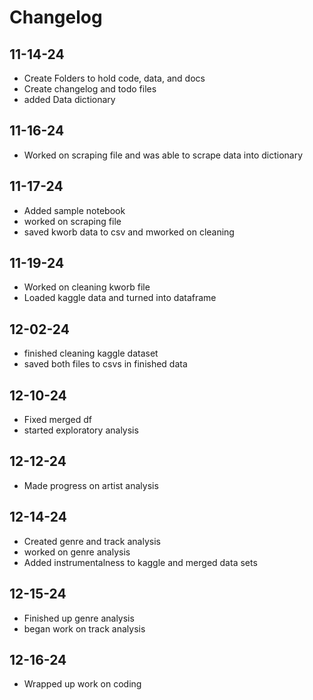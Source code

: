# Changelog

## 11-14-24
- Create Folders to hold code, data, and docs
- Create changelog and todo files
- added Data dictionary

## 11-16-24
- Worked on scraping file and was able to scrape data into dictionary

## 11-17-24
- Added sample notebook
- worked on scraping file
- saved kworb data to csv and mworked on cleaning

## 11-19-24
- Worked on cleaning kworb file
- Loaded kaggle data and turned into dataframe

## 12-02-24
- finished cleaning kaggle dataset
- saved both files to csvs in finished data

## 12-10-24
- Fixed merged df
- started exploratory analysis

## 12-12-24
- Made progress on artist analysis

## 12-14-24
- Created genre and track analysis
- worked on genre analysis
- Added instrumentalness to kaggle and merged data sets

## 12-15-24
- Finished up genre analysis
- began work on track analysis

## 12-16-24
- Wrapped up work on coding